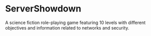 # ServerShowdown
A science fiction role-playing game featuring 10 levels with different objectives and information related to networks and security.
